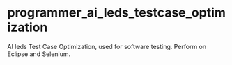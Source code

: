 # programmer_ai_leds_testcase_optimization
AI leds Test Case Optimization, used for software testing. Perform on Eclipse and Selenium.
